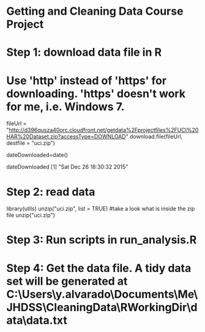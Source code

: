 Getting and Cleaning Data Course Project
=========================================
# Step 1: download data file in R
# Use 'http' instead of 'https' for downloading.  'https' doesn't work for me, i.e. Windows 7.
fileUrl = "http://d396qusza40orc.cloudfront.net/getdata%2Fprojectfiles%2FUCI%20HAR%20Dataset.zip?accessType=DOWNLOAD"
download.file(fileUrl, destfile = "uci.zip")

dateDownloaded=date()

dateDownloaded
[1] "Sat Dec 26 18:30:32 2015"

# Step 2: read data
library(utils)
unzip("uci.zip", list = TRUE)  #take a look what is inside the zip file
unzip("uci.zip")

# Step 3: Run scripts in run_analysis.R

# Step 4: Get the data file.  A tidy data set will be generated at C:\Users\y.alvarado\Documents\Me\JHDSS\CleaningData\RWorkingDir\data\data.txt
